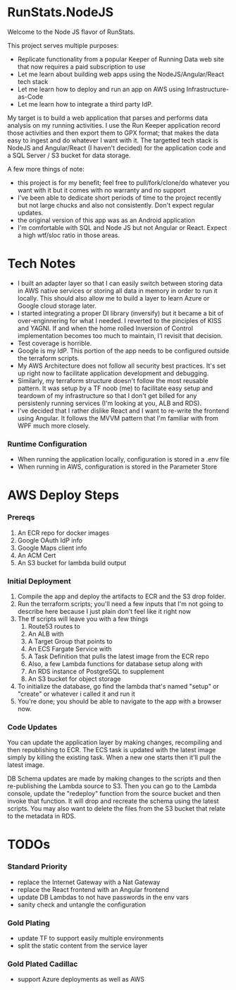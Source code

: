 # RunStats.NodeJS
Welcome to the Node JS flavor of RunStats.

This project serves multiple purposes:
- Replicate functionality from a popular Keeper of Running Data web site that now requires a paid subscription to use
- Let me learn about building web apps using the NodeJS/Angular/React tech stack
- Let me learn how to deploy and run an app on AWS using Infrastructure-as-Code
- Let me learn how to integrate a third party IdP.

My target is to build a web application that parses and performs data analysis on my running activities.  I use the Run Keeper application record those activities and then export them to GPX format; that makes the data easy to ingest and do whatever I want with it.  The targetted tech stack is NodeJS and Angular/React (I haven't decided) for the application code and a SQL Server / S3 bucket for data storage.  

A few more things of note:
- this project is for my benefit; feel free to pull/fork/clone/do whatever you want with it but it comes with no warranty and no support
- I've been able to dedicate short periods of time to the project recently but not large chucks and also not consistently.  Don't expect regular updates.
- the original version of this app was as an Android application
- I'm comfortable with SQL and Node JS but not Angular or React.  Expect a high wtf/sloc ratio in those areas.

# Tech Notes
- I built an adapter layer so that I can easily switch between storing data in AWS native services or storing all data in memory in order to run it locally.  This should also allow me to build a layer to learn Azure or Google cloud storage later.
- I started integrating a proper DI library (inversify) but it became a bit of over-enginnering for what I needed.  I reverted to the pinciples of KISS and YAGNI.  If and when the home rolled Inversion of Control implementation becomes too much to maintain, I'l revisit that decision.
- Test coverage is horrible.
- Google is my IdP.  This portion of the app needs to be configured outside the terraform scripts.
- My AWS Architecture does not follow all security best practices.  It's set up right now to facilitate application development and debugging.
- Similarly, my terraform structure doesn't follow the most reusable pattern.  It was setup by a TF noob (me) to facilitate easy setup and teardown of my infrastructure so that I don't get billed for any persistenly running services (I'm looking at you, ALB and RDS).
- I've decided that I rather dislike React and I want to re-write the frontend using Angular.  It follows the MVVM pattern that I'm familiar with from WPF much more closely. 

### Runtime Configuration
- When running the application locally, configuration is stored in a .env file
- When running in AWS, configuration is stored in the Parameter Store

# AWS Deploy Steps

### Prereqs
1. An ECR repo for docker images
1. Google OAuth IdP info
1. Google Maps client info
1. An ACM Cert
1. An S3 bucket for lambda build output

### Initial Deployment
1. Compile the app and deploy the artifacts to ECR and the S3 drop folder.
1. Run the terraform scripts; you'll need a few inputs that I'm not going to describe here because I just plain don't feel like it right now
1. The tf scripts will leave you with a few things
    1. Route53 routes to
    1. An ALB with
    1. A Target Group that points to 
    1. An ECS Fargate Service with
    1. A Task Definition that pulls the latest image from the ECR repo
    1. Also, a few Lambda functions for database setup along with 
    1. An RDS instance of PostgreSQL to supplement
    1. An S3 bucket for object storage
1. To initialize the database, go find the lambda that's named "setup" or "create" or whatever i called it and run it
1. You're done; you should be able to navigate to the app with a browser now. 

### Code Updates
You can update the application layer by making changes, recompiling and then republishing to ECR.  The ECS task is updated with the latest image simply by killing the existing task.  When a new one starts then it'll pull the latest image.

DB Schema updates are made by making changes to the scripts and then re-publishing the Lambda source to S3.  Then you can go to the Lambda console, update the "redeploy" function from the source bucket and then invoke that function.  It will drop and recreate the schema using the latest scripts.  You may also want to delete the files from the S3 bucket that relate to the metadata in RDS.

# TODOs
### Standard Priority
- replace the Internet Gateway with a Nat Gateway
- replace the React frontend with an Angular frontend
- update DB Lambdas to not have passwords in the env vars
- sanity check and untangle the configuration

### Gold Plating
- update TF to support easily multiple environments
- split the static content from the service layer

### Gold Plated Cadillac
- support Azure deployments as well as AWS
